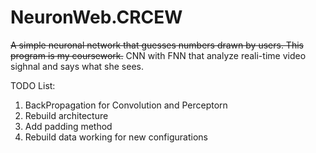 # NeuronWeb.CRCEW
~~A simple neuronal network that guesses numbers drawn by users. This program is my coursework.~~
CNN with FNN that analyze reali-time video sighnal and says what she sees.

TODO List:
1) BackPropagation for Convolution and Perceptorn
2) Rebuild architecture 
3) Add padding method
4) Rebuild data working for new configurations
